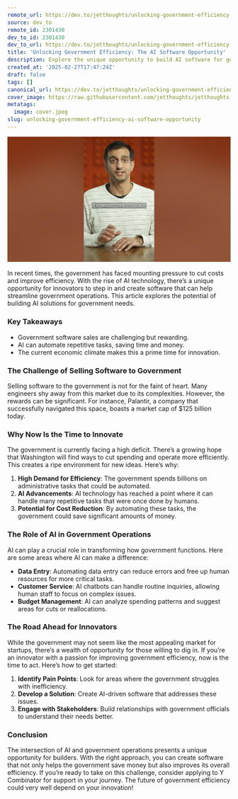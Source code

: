 ```yaml
---
remote_url: https://dev.to/jetthoughts/unlocking-government-efficiency-the-ai-software-opportunity-43lk
source: dev_to
remote_id: 2301430
dev_to_id: 2301430
dev_to_url: https://dev.to/jetthoughts/unlocking-government-efficiency-the-ai-software-opportunity-43lk
title: 'Unlocking Government Efficiency: The AI Software Opportunity'
description: Explore the unique opportunity to build AI software for government efficiency. Learn how automation can reduce spending and improve operations in this insightful article.
created_at: '2025-02-27T17:47:24Z'
draft: false
tags: []
canonical_url: https://dev.to/jetthoughts/unlocking-government-efficiency-the-ai-software-opportunity-43lk
cover_image: https://raw.githubusercontent.com/jetthoughts/jetthoughts.github.io/master/content/blog/unlocking-government-efficiency-ai-software-opportunity/cover.jpeg
metatags:
  image: cover.jpeg
slug: unlocking-government-efficiency-ai-software-opportunity
---
```

[![Unlocking Government Efficiency: The AI Software Opportunity](file_0.jpg)](https://www.youtube.com/watch?v=kwmaCLAkpwQ)

In recent times, the government has faced mounting pressure to cut costs and improve efficiency. With the rise of AI technology, there’s a unique opportunity for innovators to step in and create software that can help streamline government operations. This article explores the potential of building AI solutions for government needs.

### Key Takeaways

*   Government software sales are challenging but rewarding.
*   AI can automate repetitive tasks, saving time and money.
*   The current economic climate makes this a prime time for innovation.

### The Challenge of Selling Software to Government

Selling software to the government is not for the faint of heart. Many engineers shy away from this market due to its complexities. However, the rewards can be significant. For instance, Palantir, a company that successfully navigated this space, boasts a market cap of $125 billion today.

### Why Now Is the Time to Innovate

The government is currently facing a high deficit. There’s a growing hope that Washington will find ways to cut spending and operate more efficiently. This creates a ripe environment for new ideas. Here’s why:

1.  **High Demand for Efficiency**: The government spends billions on administrative tasks that could be automated.
2.  **AI Advancements**: AI technology has reached a point where it can handle many repetitive tasks that were once done by humans.
3.  **Potential for Cost Reduction**: By automating these tasks, the government could save significant amounts of money.

### The Role of AI in Government Operations

AI can play a crucial role in transforming how government functions. Here are some areas where AI can make a difference:

*   **Data Entry**: Automating data entry can reduce errors and free up human resources for more critical tasks.
*   **Customer Service**: AI chatbots can handle routine inquiries, allowing human staff to focus on complex issues.
*   **Budget Management**: AI can analyze spending patterns and suggest areas for cuts or reallocations.

### The Road Ahead for Innovators

While the government may not seem like the most appealing market for startups, there’s a wealth of opportunity for those willing to dig in. If you’re an innovator with a passion for improving government efficiency, now is the time to act. Here’s how to get started:

1.  **Identify Pain Points**: Look for areas where the government struggles with inefficiency.
2.  **Develop a Solution**: Create AI-driven software that addresses these issues.
3.  **Engage with Stakeholders**: Build relationships with government officials to understand their needs better.

### Conclusion

The intersection of AI and government operations presents a unique opportunity for builders. With the right approach, you can create software that not only helps the government save money but also improves its overall efficiency. If you’re ready to take on this challenge, consider applying to Y Combinator for support in your journey. The future of government efficiency could very well depend on your innovation!

